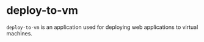 # deploy-to-vm

`deploy-to-vm` is an application used for deploying web applications to virtual machines.